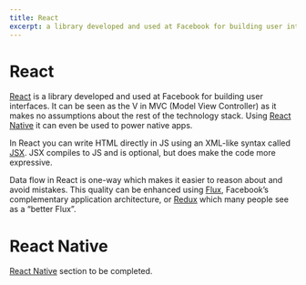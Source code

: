 ```yaml
---
title: React
excerpt: a library developed and used at Facebook for building user interfaces
---
```


# React

[React](https://facebook.github.io/react/) is a library developed and used at Facebook for building user interfaces. It can be seen as the V in MVC (Model View Controller) as it makes no assumptions about the rest of the technology stack. Using [React Native](#react-native) it can even be used to power native apps.

In React you can write HTML directly in JS using an XML-like syntax called [JSX](/_glossary/JSX.md). JSX compiles to JS and is optional, but does make the code more expressive.

Data flow in React is one-way which makes it easier to reason about and avoid mistakes. This quality can be enhanced using [Flux](/_glossary/FLUX.md), Facebook’s complementary application architecture, or [Redux](/_glossary/REDUX.md) which many people see as a “better Flux”.

# React Native

[React Native](https://facebook.github.io/react-native/) section to be completed.
